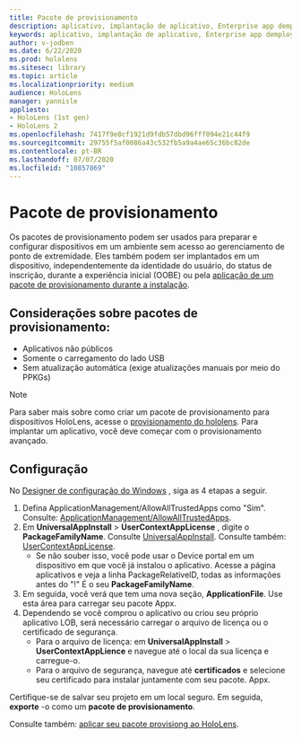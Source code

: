 ```yaml
---
title: Pacote de provisionamento
description: aplicativo, implantação de aplicativo, Enterprise app demployment, provisionamento
keywords: aplicativo, implantação de aplicativo, Enterprise app demployment, provisionamento
author: v-jodben
ms.date: 6/22/2020
ms.prod: hololens
ms.sitesec: library
ms.topic: article
ms.localizationpriority: medium
audience: HoloLens
manager: yannisle
appliesto:
- HoloLens (1st gen)
- HoloLens 2
ms.openlocfilehash: 7417f9e8cf1921d9fdb57dbd96fff094e21c44f9
ms.sourcegitcommit: 29755f5af0086a43c532fb5a9a4ae65c36bc82de
ms.contentlocale: pt-BR
ms.lasthandoff: 07/07/2020
ms.locfileid: "10857869"
---
```

# Pacote de provisionamento

Os pacotes de provisionamento podem ser usados para preparar e configurar dispositivos em um ambiente sem acesso ao gerenciamento de ponto de extremidade. Eles também podem ser implantados em um dispositivo, independentemente da identidade do usuário, do status de inscrição, durante a experiência inicial (OOBE) ou pela [aplicação de um pacote de provisionamento durante a instalação](https://docs.microsoft.com/hololens/hololens-provisioning##apply-a-provisioning-package-to-hololens-during-setup).

## Considerações sobre pacotes de provisionamento:
* Aplicativos não públicos
* Somente o carregamento do lado USB
* Sem atualização automática (exige atualizações manuais por meio do PPKGs)

> [!NOTE] 
> Para saber mais sobre como criar um pacote de provisionamento para dispositivos HoloLens, acesse o [provisionamento do hololens](https://docs.microsoft.com/hololens/hololens-provisioning). Para implantar um aplicativo, você deve começar com o provisionamento avançado. 

## Configuração

No [Designer de configuração do Windows](https://www.microsoft.com/store/productId/9NBLGGH4TX22) , siga as 4 etapas a seguir.

1. Defina ApplicationManagement/AllowAllTrustedApps como "Sim". Consulte: [ApplicationManagement/AllowAllTrustedApps](https://docs.microsoft.com/windows/client-management/mdm/policy-csp-applicationmanagement#applicationmanagement-allowalltrustedapps).
2. Em **UniversalAppInstall**  >  **UserContextAppLicense** , digite o **PackageFamilyName**. Consulte [UniversalAppInstall](https://docs.microsoft.com/windows/configuration/wcd/wcd-universalappinstall). Consulte também: [UserContextAppLicense](https://docs.microsoft.com/windows/configuration/wcd/wcd-universalappinstall#usercontextapplicense).
    - Se não souber isso, você pode usar o Device portal em um dispositivo em que você já instalou o aplicativo. Acesse a página aplicativos e veja a linha PackageRelativeID, todas as informações antes do "!" É o seu **PackageFamilyName**.
3. Em seguida, você verá que tem uma nova seção, **ApplicationFile**. Use esta área para carregar seu pacote Appx. 
4. Dependendo se você comprou o aplicativo ou criou seu próprio aplicativo LOB, será necessário carregar o arquivo de licença ou o certificado de segurança.
    - Para o arquivo de licença: em **UniversalAppInstall**  >  **UserContextAppLience** e navegue até o local da sua licença e carregue-o. 
    - Para o arquivo de segurança, navegue até **certificados** e selecione seu certificado para instalar juntamente com seu pacote. Appx. 

Certifique-se de salvar seu projeto em um local seguro. Em seguida, **exporte** -o como um **pacote de provisionamento**.  
    
Consulte também: [aplicar seu pacote provisiong ao HoloLens](https://docs.microsoft.com/hololens/hololens-provisioning#apply-a-provisioning-package-to-hololens-during-setup).
